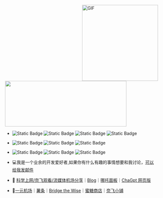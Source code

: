 
<a><img align="right" height="250" alt="GIF" src="https://cdn.jsdelivr.net/gh/vanhiupun/pic@1.0/img/2016-05-15_iOd_ij.gif" /></a>
<a><img width="400" height=150 align="center" src="https://github-readme-stats.vercel.app/api?username=vanhiupun&show_icons=true&bg_color=3a3c3b&text_color=FFFFFF&title_color=FFFFFF" /></a>

- ![Static Badge](https://img.shields.io/badge/javascript-3a3c3b?style=flat-square&logo=javascript&labelColor=3a3c3b)
![Static Badge](https://img.shields.io/badge/Git-3a3c3b?style=flat-square&logo=git&labelColor=3a3c3b)
![Static Badge](https://img.shields.io/badge/Linux-3a3c3b?style=flat-square&logo=linux&labelColor=3a3c3b)
![Static Badge](https://img.shields.io/badge/HTML5-3a3c3b?style=flat-square&logo=html5&labelColor=3a3c3b)

- ![Static Badge](https://img.shields.io/badge/Node.js-3a3c3b?style=flat-square&logo=node.js&labelColor=3a3c3b)
![Static Badge](https://img.shields.io/badge/Vue.js-3a3c3b?style=flat-square&logo=vue.js&labelColor=3a3c3b)
![Static Badge](https://img.shields.io/badge/MySQL-3a3c3b?style=flat-square&logo=mysql&labelColor=3a3c3b)

- ![Static Badge](https://img.shields.io/badge/Oracle-3a3c3b?style=flat-square&logo=Oracle&labelColor=3a3c3b)
![Static Badge](https://img.shields.io/badge/Google_Cloud-3a3c3b?style=flat-square&logo=googlecloud&labelColor=3a3c3b)
![Static Badge](https://img.shields.io/badge/Markdown-3a3c3b?style=flat-square&logo=markdown&labelColor=3a3c3b)

- :computer:我是一个业余的开发爱好者,如果你有什么有趣的事情想要和我讨论，[可以给我发邮件](mailto:fanxiaobin422@gmail.com)
- :memo: [科学上网/奈飞观看/流媒体机场分享](https://theovan.wiki)｜[Blog](https://theovan.xyz)｜[哪吒面板](http://nz.theovan.xyz)｜[ChaGpt 网页版](https://ai.theovan.xyz)
- :pushpin:[一元机场](https://xn--4gq62f52gdss.com/#/register?code=tFcXfJEu)｜[薯条](https://av1.wtf/auth/register?code=vb4p)｜[Bridge the Wise](https://patriot.ninja/aff.php?aff=1471)｜[蜜糖商店](https://metshop.vip?referrerUserNo=MTU51076)｜[奈飞小铺](https://ihezu.love/UKTer6)
